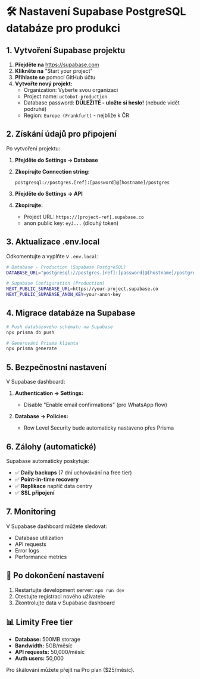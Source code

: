 # 🛠️ Nastavení Supabase PostgreSQL databáze pro produkci

## 1. Vytvoření Supabase projektu

1. **Přejděte na** https://supabase.com
2. **Klikněte na** "Start your project"
3. **Přihlaste se** pomocí GitHub účtu
4. **Vytvořte nový projekt:**
   - Organization: Vyberte svou organizaci
   - Project name: `uctobot-production`
   - Database password: **DŮLEŽITÉ - uložte si heslo!** (nebude vidět podruhé)
   - Region: `Europe (Frankfurt)` - nejblíže k ČR

## 2. Získání údajů pro připojení

Po vytvoření projektu:

1. **Přejděte do Settings → Database**
2. **Zkopírujte Connection string:**
   ```
   postgresql://postgres.[ref]:[password]@[hostname]/postgres
   ```

3. **Přejděte do Settings → API**
4. **Zkopírujte:**
   - Project URL: `https://[project-ref].supabase.co`
   - anon public key: `eyJ...` (dlouhý token)

## 3. Aktualizace .env.local

Odkomentujte a vyplňte v `.env.local`:

```bash
# Database - Production (Supabase PostgreSQL)
DATABASE_URL="postgresql://postgres.[ref]:[password]@[hostname]/postgres"

# Supabase Configuration (Production)
NEXT_PUBLIC_SUPABASE_URL=https://your-project.supabase.co
NEXT_PUBLIC_SUPABASE_ANON_KEY=your-anon-key
```

## 4. Migrace databáze na Supabase

```bash
# Push databázového schématu na Supabase
npx prisma db push

# Generování Prisma klienta
npx prisma generate
```

## 5. Bezpečnostní nastavení

V Supabase dashboard:

1. **Authentication → Settings:**
   - Disable "Enable email confirmations" (pro WhatsApp flow)
   
2. **Database → Policies:**
   - Row Level Security bude automaticky nastaveno přes Prisma

## 6. Zálohy (automatické)

Supabase automaticky poskytuje:
- ✅ **Daily backups** (7 dní uchovávání na free tier)
- ✅ **Point-in-time recovery**
- ✅ **Replikace** napříč data centry
- ✅ **SSL připojení**

## 7. Monitoring

V Supabase dashboard můžete sledovat:
- Database utilization
- API requests
- Error logs
- Performance metrics

## 🚀 Po dokončení nastavení

1. Restartujte development server: `npm run dev`
2. Otestujte registraci nového uživatele
3. Zkontrolujte data v Supabase dashboard

## 📊 Limity Free tier

- **Database:** 500MB storage
- **Bandwidth:** 5GB/měsíc
- **API requests:** 50,000/měsíc
- **Auth users:** 50,000

Pro škálování můžete přejít na Pro plan ($25/měsíc).